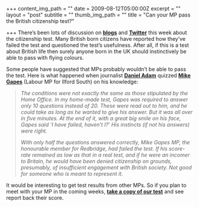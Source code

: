 +++
content_img_path = ""
date = 2009-08-12T05:00:00Z
excerpt = ""
layout = "post"
subtitle = ""
thumb_img_path = ""
title = "Can your MP pass the British citizenship test?"

+++
There’s been lots of discussion on [**blogs**](https://jackabouttown.blogspot.com/2009/08/on-failing-citizenship-test-i-was-not.html) and [**Twitter**](https://search.twitter.com/search?q=%23citizenshiprevoked) this week about the citizenship test. Many British born citizens have reported how they’ve failed the test and questioned the test’s usefulness. After all, if this is a test about British life then surely anyone born in the UK should instinctively be able to pass with flying colours.

Some people have suggested that MPs probably wouldn’t be able to pass the test. Here is what happened when journalist [**Daniel Adam**](http://www.uel.ac.uk/risingeast/archive04/journalism/adam.htm) quizzed [**Mike Gapes**](http://www.theyworkforyou.com/mp/mike_gapes/ilford_south) (Labour MP for Ilford South) on his knowledge:

> _The conditions were not exactly the same as those stipulated by the Home Office. In my home-made test, Gapes was required to answer only 10 questions instead of 20. These were read out to him, and he could take as long as he wanted to give his answer. But it was all over in five minutes. At the end of it, with a great big smile on his face, Gapes said ‘I have failed, haven’t I?’ His instincts (if not his answers) were right._
>
> _With only half the questions answered correctly, Mike Gapes MP, the honourable member for Redbridge, had failed the test. If his score-rate remained as low as that in a real test, and if he were an incomer to Britain, he would have been denied citizenship on grounds, presumably, of insufficient engagement with British society. Not good for someone who is meant to represent it._

It would be interesting to get test results from other MPs. So if you plan to meet with your MP in the coming weeks, [**take a copy of our test**](https://howbritish.wpengine.com/GreatBritishCitizenshipPubQuiz.pdf) and see report back their score.